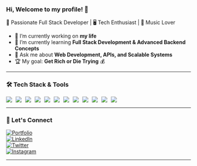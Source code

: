 ### Hi, Welcome to my profile! 👋  

🚀 Passionate Full Stack Developer | 🖥️ Tech Enthusiast | 🎵 Music Lover  

- 🔭 I’m currently working on **my life**  
- 🌱 I’m currently learning **Full Stack Development & Advanced Backend Concepts**  
- 💬 Ask me about **Web Development, APIs, and Scalable Systems**  
- 🏆 My goal: **Get Rich or Die Trying** 💰  

---

### 🛠 Tech Stack & Tools  

<div style="display:flex; gap:10px; flex-wrap: wrap;">

<img src="https://img.shields.io/badge/Node.js-43853D?style=for-the-badge&logo=node.js&logoColor=white">
<img src="https://img.shields.io/badge/NestJS-E0234E?style=for-the-badge&logo=nestjs&logoColor=white">
<img src="https://img.shields.io/badge/TypeScript-007ACC?style=for-the-badge&logo=typescript&logoColor=white">
<img src="https://img.shields.io/badge/React-20232A?style=for-the-badge&logo=react&logoColor=61DAFB">
<img src="https://img.shields.io/badge/React_Native-20232A?style=for-the-badge&logo=react&logoColor=61DAFB">
<img src="https://img.shields.io/badge/Tailwind_CSS-38B2AC?style=for-the-badge&logo=tailwind-css&logoColor=white">
<img src="https://img.shields.io/badge/Django-092E20?style=for-the-badge&logo=django&logoColor=white">
<img src="https://img.shields.io/badge/Next.js-000?style=for-the-badge&logo=nextdotjs&logoColor=white">
<img src="https://img.shields.io/badge/Expo-000020?style=for-the-badge&logo=expo&logoColor=white">
<img src="https://img.shields.io/badge/PostgreSQL-336791?style=for-the-badge&logo=postgresql&logoColor=white">
<img src="https://img.shields.io/badge/MySQL-4479A1?style=for-the-badge&logo=mysql&logoColor=white">
<img src="https://img.shields.io/badge/MongoDB-4EA94B?style=for-the-badge&logo=mongodb&logoColor=white">
</div>


---

### 📡 Let's Connect  
[![Portfolio](https://img.shields.io/badge/Portfolio-000?style=for-the-badge&logo=vercel)](#)  
[![LinkedIn](https://img.shields.io/badge/LinkedIn-0A66C2?style=for-the-badge&logo=linkedin&logoColor=white)](https://www.linkedin.com/in/igor-teixeira-a06b76228)  
[![Twitter](https://img.shields.io/badge/Twitter-1DA1F2?style=for-the-badge&logo=twitter&logoColor=white)](#)  
[![Instagram](https://img.shields.io/badge/Instagram-E4405F?style=for-the-badge&logo=instagram&logoColor=white)](https://www.instagram.com/bigitfromdaao)  

---

